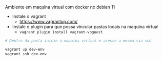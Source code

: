 Ambiente em maquina virtual com docker no debian 11

* Instale o vagrant
    * https://www.vagrantup.com/
* Instale o plugin para que possa vincular pastas locais na maquina virtual
    * `vagrant plugin install vagrant-vbguest` 

```bash
# Dentro da pasta inicie a maquina virtual e acesse a mesma via ssh 

vagrant up dev-env
vagrant ssh dev-env 
```
